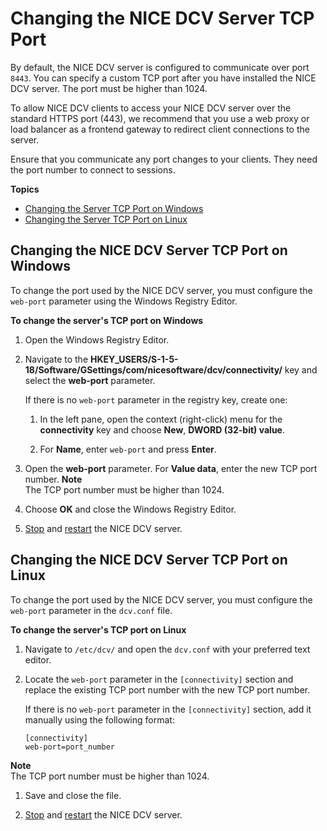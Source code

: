 # Changing the NICE DCV Server TCP Port<a name="manage-port"></a>

By default, the NICE DCV server is configured to communicate over port `8443`\. You can specify a custom TCP port after you have installed the NICE DCV server\. The port must be higher than 1024\.

To allow NICE DCV clients to access your NICE DCV server over the standard HTTPS port \(443\), we recommend that you use a web proxy or load balancer as a frontend gateway to redirect client connections to the server\.

Ensure that you communicate any port changes to your clients\. They need the port number to connect to sessions\.

**Topics**
+ [Changing the Server TCP Port on Windows](#manage-stop-port-windows)
+ [Changing the Server TCP Port on Linux](#manage-stop-port-linux)

## Changing the NICE DCV Server TCP Port on Windows<a name="manage-stop-port-windows"></a>

To change the port used by the NICE DCV server, you must configure the `web-port` parameter using the Windows Registry Editor\.

**To change the server's TCP port on Windows**

1. Open the Windows Registry Editor\.

1. Navigate to the **HKEY\_USERS/S\-1\-5\-18/Software/GSettings/com/nicesoftware/dcv/connectivity/** key and select the **web\-port** parameter\.

   If there is no `web-port` parameter in the registry key, create one:

   1. In the left pane, open the context \(right\-click\) menu for the **connectivity** key and choose **New**, **DWORD \(32\-bit\) value**\.

   1. For **Name**, enter `web-port` and press **Enter**\.

1. Open the **web\-port** parameter\. For **Value data**, enter the new TCP port number\.
**Note**  
The TCP port number must be higher than 1024\.

1. Choose **OK** and close the Windows Registry Editor\.

1. [Stop](manage-stop.md) and [restart](manage-start.md) the NICE DCV server\.

## Changing the NICE DCV Server TCP Port on Linux<a name="manage-stop-port-linux"></a>

To change the port used by the NICE DCV server, you must configure the `web-port` parameter in the `dcv.conf` file\.

**To change the server's TCP port on Linux**

1. Navigate to `/etc/dcv/` and open the `dcv.conf` with your preferred text editor\.

1. Locate the `web-port` parameter in the `[connectivity]` section and replace the existing TCP port number with the new TCP port number\.

   If there is no `web-port` parameter in the `[connectivity]` section, add it manually using the following format:

   ```
   [connectivity]
   web-port=port_number
   ```
**Note**  
The TCP port number must be higher than 1024\.

1. Save and close the file\.

1. [Stop](manage-stop.md) and [restart](manage-start.md) the NICE DCV server\.
